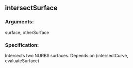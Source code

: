 ## intersectSurface
### Arguments: 
surface, otherSurface
### Specification: 
Intersects two NURBS surfaces. Depends on (intersectCurve, evaluateSurface)
